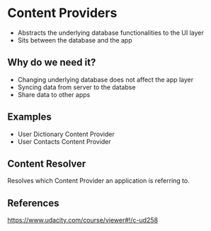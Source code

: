 # Content Providers

* Abstracts the underlying database functionalities to the UI layer 
* Sits between the database and the app

## Why do we need it?

* Changing underlying database does not affect the app layer
* Syncing data from server to the databse
* Share data to other apps

## Examples

* User Dictionary Content Provider
* User Contacts Content Provider


## Content Resolver

Resolves which Content Provider an application is referring to.


## References

https://www.udacity.com/course/viewer#!/c-ud258






